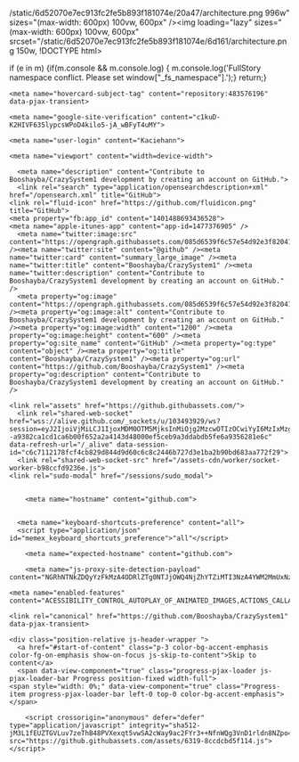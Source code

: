 
/static/6d52070e7ec913fc2fe5b893f181074e/20a47/architecture.png 996w" sizes="(max-width: 600px) 100vw, 600px" /><img loading="lazy" sizes="(max-width: 600px) 100vw, 600px" srcset="/static/6d52070e7ec913fc2fe5b893f181074e/6d161/architecture.png 150w,
!DOCTYPE html>
<html lang="en" xml:lang="en" xmlns="http://www.w3.org/1999/xhtml">
<head>
<meta name="referrer" content="same-origin" />
<script async src="https://www.googletagmanager.com/gtag/js?id=UA-116626517-5"></script> 
if (e in m) {if(m.console && m.console.log) { m.console.log('FullStory namespace conflict. Please set window["_fs_namespace"].');} return;}
<link crossorigin="anonymous" media="all" integrity="sha512-ksfTgQOOnE+FFXf+yNfVjKSlEckJAdufFIYGK7ZjRhWcZgzAGcmZqqArTgMLpu90FwthqcCX4ldDgKXbmVMeuQ==" rel="stylesheet" href="https://github.githubassets.com/assets/light-92c7d381038e.css" /><link crossorigin="anonymous" media="all" integrity="sha512-1KkMNn8M/al/dtzBLupRwkIOgnA9MWkm8oxS+solP87jByEvY/g4BmoxLihRogKcX1obPnf4Yp7dI0ZTWO+ljg==" rel="stylesheet" href="https://github.githubassets.com/assets/dark-d4a90c367f0c.css" /><link data-color-theme="dark_dimmed" crossorigin="anonymous" media="all" integrity="sha512-cZa7DZqvMBwD236uzEunO/G1dvw8/QftyT2UtLWKQFEy0z0eq0R5WPwqVME+3NSZG1YaLJAaIqtU+m0zWf/6SQ==" rel="stylesheet" data-href="https://github.githubassets.com/assets/dark_dimmed-7196bb0d9aaf.css" /><link data-color-theme="dark_high_contrast" crossorigin="anonymous" media="all" integrity="sha512-WVoKqJ4y1nLsdNH4RkRT5qrM9+n9RFe1RHSiTnQkBf5TSZkJEc9GpLpTIS7T15EQaUQBJ8BwmKvwFPVqfpTEIQ==" rel="stylesheet" data-href="https://github.githubassets.com/assets/dark_high_contrast-595a0aa89e32.css" /><link data-color-theme="dark_colorblind" crossorigin="anonymous" media="all" integrity="sha512-XpAMBMSRZ6RTXgepS8LjKiOeNK3BilRbv8qEiA/M3m+Q4GoqxtHedOI5BAZRikCzfBL4KWYvVzYZSZ8Gp/UnUg==" rel="stylesheet" data-href="https://github.githubassets.com/assets/dark_colorblind-5e900c04c491.css" /><link data-color-theme="light_colorblind" crossorigin="anonymous" media="all" integrity="sha512-3HF2HZ4LgEIQm77yOzoeR20CX1n2cUQlcywscqF4s+5iplolajiHV7E5ranBwkX65jN9TNciHEVSYebQ+8xxEw==" rel="stylesheet" data-href="https://github.githubassets.com/assets/light_colorblind-dc71761d9e0b.css" /><link data-color-theme="light_high_contrast" crossorigin="anonymous" media="all" integrity="sha512-+J8j3T0kbK9/sL3zbkCfPtgYcRD4qQfRbT6xnfOrOTjvz4zhr0M7AXPuE642PpaxGhHs1t77cTtieW9hI2K6Gw==" rel="stylesheet" data-href="https://github.githubassets.com/assets/light_high_contrast-f89f23dd3d24.css" /><link data-color-theme="light_tritanopia" crossorigin="anonymous" media="all" 
<link crossorigin="anonymous" media="all" integrity="sha512-m+INOiXmzglOe98h1DUpOJ/cczwJhT8Mh7nf7LgR6WzRo9ldMz52dlc3uCof0dvfm+vsxQ1skpP7mwvzHOuXaA==" 
[{&quot;variables&quot;: [], &quot;id&quot;: &quot;20667381018&quot;, &quot;key&quot;: &quot;control&quot;}, {&quot;variables&quot;: [], &quot;id&quot;: &quot;20680930759&quot;, &quot;key&quot;: &quot;treatment&quot;}], &quot;id&quot;: &quot;20652570897&quot;, &quot;key&quot;: &quot;project_genesis&quot;, &quot;layerId&quot;: &quot;20672300363&quot;, &quot;trafficAllocation&quot;: [{&quot;entityId&quot;: &quot;20667381018&quot;, &quot;endOfRange&quot;: 5000}, {&quot;entityId&quot;: &quot;20680930759&quot;, &quot;endOfRange&quot;: 10000}], &quot;forcedVariations&quot;: {&quot;83356e17066d336d1803024138ecb683&quot;: &quot;treatment&quot;, &quot;18e31c8a9b2271332466133162a4aa0d&quot;: &quot;treatment&quot;, &quot;10f8ab3fbc5ebe989a36a05f79d48f32&quot;: &quot;treatment&quot;, &quot;variations&quot;: [{&quot;variables&quot;: [], &quot;id&quot;: &quot;21440190065&quot;, &quot;key&quot;: &quot;control_b&quot;}, {&quot;variables&quot;: [], &quot;id&quot;: &quot;21439580309&quot;, &quot;key&quot;: &quot;treatment_d&quot;}], &quot;id&quot;: &quot;21435481980&quot;, &quot;key&quot;:  &quot;forcedVariations&quot;: {}}, {&quot;status&quot;: &quot;Running&quot;, &quot;audienceIds&quot;: [], &quot;variations&quot;: [{&quot;variables&quot;: [], &quot;id&quot;: &quot;21427950901&quot;, &quot;key&quot;: &quot;control&quot;}, {&quot;variables&quot;: [], &quot;id&quot;: &quot;21429710665&quot;, &quot;key&quot;: &quot;beginner&quot;}, {&quot;variables&quot;: [], &quot;id&quot;: &quot;21437291543&quot;, &quot;key&quot;: &quot;upstart&quot;}], &quot;id&quot;: &quot;21445030708&quot;, &quot;key&quot;: &quot;_259_zero_user_dashboard&quot;, &quot;layerId&quot;: &quot;21434011841&quot;, &quot;trafficAllocation&quot;: [{&quot;entityId&quot;: &quot;21427950901&quot;, &quot;endOfRange&quot;: 3334}, {&quot;entityId&quot;: &quot;21427950901&quot;, &quot;endOfRange&quot;: 5000}, {&quot;entityId&quot;: &quot;21427950901&quot;, &quot;endOfRange&quot;: 8333}, {&quot;entityId&quot;: &quot;21427950901&quot;, &quot;endOfRange&quot;: 10000}], &quot;forcedVariations&quot;: {&quot;3c64268131793aa297119a343c19e345&quot;: &quot;beginner&quot;, &quot;95b24126db31ea8693c0fe5ea9f53b65&quot;: &quot;beginner&quot;, &quot;086e2abe64e9101112af53b95d2d90b9&quot;: &quot;upstart&quot;, &quot;bae688df9d297afac98e2d254e912ada&quot;: &quot;control&quot;, &quot;6c2cfda7c41396fcc31a4db759a42b94&quot;: &quot;beginner&quot;, &quot;16ed2b4ff7de02663b7c606309695916&quot;: &quot;control&quot;, &quot;1971768911.1635962195&quot;: &quot;beginner&quot;, &quot;830bf802470ec6c9c5800c99d8e57445&quot;: &quot;beginner&quot;}}], &quot;version&quot;: &quot;4&quot;, &quot;audiences&quot;: [{&quot;conditions&quot;: &quot;[\&quot;or\&quot;, {\&quot;match\&quot;: \&quot;exact\&quot;, \&quot;name\&quot;: \&quot;$opt_dummy_attribute\&quot;, \&quot;type\&quot;: \&quot;custom_attribute\&quot;, \&quot;value\&quot;: \&quot;$opt_dummy_value\&quot;}]&quot;, &quot;id&quot;: &quot;$opt_dummy_audience&quot;, &quot;name&quot;: &quot;Optimizely-Generated Audience for Backwards Compatibility&quot;}], &quot;anonymizeIP&quot;: true, &quot;sdkKey&quot;: &quot;WTc6awnGuYDdG98CYRban&quot;, &quot;attributes&quot;: [{&quot;id&quot;: &quot;16822470375&quot;, &quot;key&quot;: &quot;user_id&quot;}, {&quot;id&quot;: &quot;17143601254&quot;, &quot;key&quot;: &quot;spammy&quot;}, {&quot;id&quot;: &quot;18175660309&quot;, &quot;key&quot;: &quot;organization_plan&quot;}, {&quot;id&quot;: &quot;18813001570&quot;, &quot;key&quot;: &quot;is_logged_in&quot;}, {&quot;id&quot;: &quot;19073851829&quot;, &quot;key&quot;: &quot;geo&quot;}, {&quot;id&quot;: &quot;20175462351&quot;, &quot;key&quot;: &quot;requestedCurrency&quot;}, {&quot;id&quot;: &quot;20785470195&quot;, &quot;key&quot;: &quot;country_code&quot;}], &quot;botFiltering&quot;: false, &quot;accountId&quot;: &quot;16737760170&quot;, &quot;events&quot;: [{&quot;experimentIds&quot;: [], &quot;id&quot;: &quot;17911811441&quot;, &quot;key&quot;: &quot;hydro_click.dashboard.teacher_toolbox_cta&quot;}, {&quot;experimentIds&quot;: [], &quot;id&quot;: &quot;18124116703&quot;, &quot;key&quot;: &quot;submit.organizations.complete_sign_up&quot;}, {&quot;experimentIds&quot;: [], &quot;id&quot;: &quot;18145892387&quot;, &quot;key&quot;: &quot;no_metric.tracked_outside_of_optimizely&quot;}, {&quot;experimentIds&quot;: [], &quot;id&quot;: &quot;18178755568&quot;, &quot;key&quot;: &quot;click.org_onboarding_checklist.add_repo&quot;}, {&quot;experimentIds&quot;: [], &quot;id&quot;: &quot;18180553241&quot;, &quot;key&quot;: &quot;submit.repository_imports.create&quot;}, {&quot;experimentIds&quot;: [], &quot;id&quot;: &quot;18186103728&quot;, &quot;key&quot;: &quot;click.help.learn_more_about_repository_creation&quot;}, {&quot;experimentIds&quot;: [], &quot;id&quot;: &quot;18188530140&quot;, &quot;key&quot;: &quot;test_event&quot;}, {&quot;experimentIds&quot;: [], &quot;id&quot;: &quot;18191963644&quot;, &quot;key&quot;: &quot;click.empty_org_repo_cta.transfer_repository&quot;}, {&quot;experimentIds&quot;: [], &quot;id&quot;: &quot;18195612788&quot;, &quot;key&quot;: &quot;click.empty_org_repo_cta.import_repository&quot;}, {&quot;experimentIds&quot;: [], &quot;id&quot;: &quot;18210945499&quot;, &quot;key&quot;: &quot;click.org_onboarding_checklist.invite_members&quot;}, {&quot;experimentIds&quot;: [], &quot;id&quot;: &quot;18211063248&quot;, &quot;key&quot;: &quot;click.empty_org_repo_cta.create_repository&quot;}, {&quot;experimentIds&quot;: [], &quot;id&quot;: &quot;18215721889&quot;, &quot;key&quot;: &quot;click.org_onboarding_checklist.update_profile&quot;}, {&quot;experimentIds&quot;: [], &quot;id&quot;: &quot;18224360785&quot;, &quot;key&quot;: &quot;click.org_onboarding_checklist.dismiss&quot;}, {&quot;experimentIds&quot;: [], &quot;id&quot;: &quot;18234832286&quot;, &quot;key&quot;: &quot;submit.organization_activation.complete&quot;}, {&quot;experimentIds&quot;: [], &quot;id&quot;: &quot;18252392383&quot;, &quot;key&quot;: &quot;submit.org_repository.create&quot;}, {&quot;experimentIds&quot;: [], &quot;id&quot;: &quot;18257551537&quot;, &quot;key&quot;: &quot;submit.org_member_invitation.create&quot;}, {&quot;experimentIds&quot;: [], &quot;id&quot;: &quot;18259522260&quot;, &quot;key&quot;: &quot;submit.organization_profile.update&quot;}, {&quot;experimentIds&quot;: [], &quot;id&quot;: &quot;18564603625&quot;, &quot;key&quot;: &quot;view.classroom_select_organization&quot;}, {&quot;experimentIds&quot;: [], &quot;id&quot;: &quot;18568612016&quot;, &quot;key&quot;: &quot;click.classroom_sign_in_click&quot;}, {&quot;experimentIds&quot;: [], &quot;id&quot;: &quot;18572592540&quot;, &quot;key&quot;: &quot;view.classroom_name&quot;}, {&quot;experimentIds&quot;: [], &quot;id&quot;: &quot;18574203855&quot;, &quot;key&quot;: &quot;click.classroom_create_organization&quot;}, {&quot;experimentIds&quot;: [], &quot;id&quot;: &quot;18582053415&quot;, &quot;key&quot;: &quot;click.classroom_select_organization&quot;}, {&quot;experimentIds&quot;: [], &quot;id&quot;: &quot;18589463420&quot;, &quot;key&quot;: &quot;click.classroom_create_classroom&quot;}, {&quot;experimentIds&quot;: [], &quot;id&quot;: &quot;18591323364&quot;, &quot;key&quot;: &quot;click.classroom_create_first_classroom&quot;}, {&quot;experimentIds&quot;: [], &quot;id&quot;: &quot;18591652321&quot;, &quot;key&quot;: &quot;click.classroom_grant_access&quot;}, {&quot;experimentIds&quot;: [], &quot;id&quot;: &quot;18607131425&quot;, &quot;key&quot;: &quot;view.classroom_creation&quot;}, {&quot;experimentIds&quot;: [], &quot;id&quot;: &quot;18831680583&quot;, &quot;key&quot;: &quot;upgrade_account_plan&quot;}, {&quot;experimentIds&quot;: [], &quot;id&quot;: &quot;19064064515&quot;, &quot;key&quot;: &quot;click.signup&quot;}, {&quot;experimentIds&quot;: [], &quot;id&quot;: &quot;19075373687&quot;, &quot;key&quot;: &quot;click.view_account_billing_page&quot;}, {&quot;experimentIds&quot;: [], &quot;id&quot;: &quot;19077355841&quot;, &quot;key&quot;: &quot;click.dismiss_signup_prompt&quot;}, {&quot;experimentIds&quot;: [], &quot;id&quot;: &quot;19079713938&quot;, &quot;key&quot;: &quot;click.contact_sales&quot;}, {&quot;experimentIds&quot;: [], &quot;id&quot;: &quot;19120963070&quot;, &quot;key&quot;: &quot;click.compare_account_plans&quot;}, {&quot;experimentIds&quot;: [], &quot;id&quot;: &quot;19151690317&quot;, &quot;key&quot;: &quot;click.upgrade_account_cta&quot;}, {&quot;experimentIds&quot;: [], &quot;id&quot;: &quot;19424193129&quot;, &quot;key&quot;: &quot;click.open_account_switcher&quot;}, {&quot;experimentIds&quot;: [], &quot;id&quot;: &quot;19520330825&quot;, &quot;key&quot;: &quot;click.visit_account_profile&quot;}, {&quot;experimentIds&quot;: [], &quot;id&quot;: &quot;19540970635&quot;, &quot;key&quot;: &quot;click.switch_account_context&quot;}, {&quot;experimentIds&quot;: [], &quot;id&quot;: &quot;19730198868&quot;, &quot;key&quot;: &quot;submit.homepage_signup&quot;}, {&quot;experimentIds&quot;: [], &quot;id&quot;: &quot;19820830627&quot;, &quot;key&quot;: &quot;click.homepage_signup&quot;}, {&quot;experimentIds&quot;: [], &quot;id&quot;: &quot;19988571001&quot;, &quot;key&quot;: &quot;click.create_enterprise_trial&quot;}, {&quot;experimentIds&quot;: [], &quot;id&quot;: &quot;20036538294&quot;, &quot;key&quot;: &quot;click.create_organization_team&quot;}, {&quot;experimentIds&quot;: [], &quot;id&quot;: &quot;20040653299&quot;, &quot;key&quot;: &quot;click.input_enterprise_trial_form&quot;}, {&quot;experimentIds&quot;: [], &quot;id&quot;: &quot;20062030003&quot;, &quot;key&quot;: &quot;click.continue_with_team&quot;}, {&quot;experimentIds&quot;: [], &quot;id&quot;: &quot;20068947153&quot;, &quot;key&quot;: &quot;click.create_organization_free&quot;}, {&quot;experimentIds&quot;: [], &quot;id&quot;: &quot;20086636658&quot;, &quot;key&quot;: &quot;click.signup_continue.username&quot;}, {&quot;experimentIds&quot;: [], &quot;id&quot;: &quot;20091648988&quot;, &quot;key&quot;: &quot;click.signup_continue.create_account&quot;}, {&quot;experimentIds&quot;: [], &quot;id&quot;: &quot;20103637615&quot;, &quot;key&quot;: &quot;click.signup_continue.email&quot;}, {&quot;experimentIds&quot;: [], &quot;id&quot;: &quot;20111574253&quot;, &quot;key&quot;: &quot;click.signup_continue.password&quot;}, {&quot;experimentIds&quot;: [], &quot;id&quot;: &quot;20120044111&quot;, &quot;key&quot;: &quot;view.pricing_page&quot;}, {&quot;experimentIds&quot;: [], &quot;id&quot;: &quot;20152062109&quot;, &quot;key&quot;: &quot;submit.create_account&quot;}, {&quot;experimentIds&quot;: [], &quot;id&quot;: &quot;20165800992&quot;, &quot;key&quot;: &quot;submit.upgrade_payment_form&quot;}, {&quot;experimentIds&quot;: [], &quot;id&quot;: &quot;20171520319&quot;, &quot;key&quot;: &quot;submit.create_organization&quot;}, {&quot;experimentIds&quot;: [], &quot;id&quot;: &quot;20222645674&quot;, &quot;key&quot;: &quot;click.recommended_plan_in_signup.discuss_your_needs&quot;}, {&quot;experimentIds&quot;: [], &quot;id&quot;: &quot;20227443657&quot;, &quot;key&quot;: &quot;submit.verify_primary_user_email&quot;}, {&quot;experimentIds&quot;: [], &quot;id&quot;: &quot;20234607160&quot;, &quot;key&quot;: &quot;click.recommended_plan_in_signup.try_enterprise&quot;}, {&quot;experimentIds&quot;: [], &quot;id&quot;: &quot;20238175784&quot;, &quot;key&quot;: &quot;click.recommended_plan_in_signup.team&quot;}, {&quot;experimentIds&quot;: [], &quot;id&quot;: &quot;20239847212&quot;, &quot;key&quot;: &quot;click.recommended_plan_in_signup.continue_free&quot;}, {&quot;experimentIds&quot;: [], &quot;id&quot;: &quot;20251097193&quot;, &quot;key&quot;: &quot;recommended_plan&quot;}, {&quot;experimentIds&quot;: [], &quot;id&quot;: &quot;20438619534&quot;, &quot;key&quot;: &quot;click.pricing_calculator.1_member&quot;}, {&quot;experimentIds&quot;: [], &quot;id&quot;: &quot;20456699683&quot;, &quot;key&quot;: &quot;click.pricing_calculator.15_members&quot;}, {&quot;experimentIds&quot;: [], &quot;id&quot;: &quot;20467868331&quot;, &quot;key&quot;: &quot;click.pricing_calculator.10_members&quot;}, {&quot;experimentIds&quot;: [], &quot;id&quot;: &quot;20476267432&quot;, &quot;key&quot;: &quot;click.trial_days_remaining&quot;}, {&quot;experimentIds&quot;: [], &quot;id&quot;: &quot;20476357660&quot;, &quot;key&quot;: &quot;click.discover_feature&quot;}, {&quot;experimentIds&quot;: [], &quot;id&quot;: &quot;20479287901&quot;, &quot;key&quot;: &quot;click.pricing_calculator.custom_members&quot;}, {&quot;experimentIds&quot;: [], &quot;id&quot;: &quot;20481107083&quot;, &quot;key&quot;: &quot;click.recommended_plan_in_signup.apply_teacher_benefits&quot;}, {&quot;experimentIds&quot;: [], &quot;id&quot;: &quot;20483089392&quot;, &quot;key&quot;: &quot;click.pricing_calculator.5_members&quot;}, {&quot;experimentIds&quot;: [&quot;20652570897&quot;], &quot;id&quot;: &quot;20484283944&quot;, &quot;key&quot;: &quot;click.onboarding_task&quot;}, {&quot;experimentIds&quot;: [], &quot;id&quot;: &quot;20484996281&quot;, &quot;key&quot;: &quot;click.recommended_plan_in_signup.apply_student_benefits&quot;}, {&quot;experimentIds&quot;: [], &quot;id&quot;: &quot;20486713726&quot;, &quot;key&quot;: &quot;click.onboarding_task_breadcrumb&quot;}, {&quot;experimentIds&quot;: [], &quot;id&quot;: &quot;20490791319&quot;, &quot;key&quot;: &quot;click.upgrade_to_enterprise&quot;}, {&quot;experimentIds&quot;: [], &quot;id&quot;: &quot;20491786766&quot;, &quot;key&quot;: &quot;click.talk_to_us&quot;}, {&quot;experimentIds&quot;: [], &quot;id&quot;: &quot;20494144087&quot;, &quot;key&quot;: &quot;click.dismiss_enterprise_trial&quot;}, {&quot;experimentIds&quot;: [&quot;20652570897&quot;], &quot;id&quot;: &quot;20499722759&quot;, &quot;key&quot;: &quot;completed_all_tasks&quot;}, {&quot;experimentIds&quot;: [&quot;20652570897&quot;], &quot;id&quot;: &quot;20500710104&quot;, &quot;key&quot;: &quot;completed_onboarding_tasks&quot;}, {&quot;experimentIds&quot;: [], &quot;id&quot;: &quot;20513160672&quot;, &quot;key&quot;: &quot;click.read_doc&quot;}, {&quot;experimentIds&quot;: [&quot;20652570897&quot;], &quot;id&quot;: &quot;20516196762&quot;, &quot;key&quot;: &quot;actions_enabled&quot;}, {&quot;experimentIds&quot;: [], &quot;id&quot;: &quot;20518980986&quot;, &quot;key&quot;: &quot;click.dismiss_trial_banner&quot;}, {&quot;experimentIds&quot;: [], &quot;id&quot;: &quot;20535446721&quot;, &quot;key&quot;: &quot;click.issue_actions_prompt.dismiss_prompt&quot;}, {&quot;experimentIds&quot;: [], &quot;id&quot;: &quot;20557002247&quot;, &quot;key&quot;: &quot;click.issue_actions_prompt.setup_workflow&quot;}, {&quot;experimentIds&quot;: [], &quot;id&quot;: &quot;20595070227&quot;, &quot;key&quot;: &quot;click.pull_request_setup_workflow&quot;}, {&quot;experimentIds&quot;: [], &quot;id&quot;: &quot;20626600314&quot;, &quot;key&quot;: &quot;click.seats_input&quot;}, {&quot;experimentIds&quot;: [], &quot;id&quot;: &quot;20642310305&quot;, &quot;key&quot;: &quot;click.decrease_seats_number&quot;}, {&quot;experimentIds&quot;: [], &quot;id&quot;: &quot;20662990045&quot;, &quot;key&quot;: &quot;click.increase_seats_number&quot;}, {&quot;experimentIds&quot;: [], &quot;id&quot;: &quot;20679620969&quot;, &quot;key&quot;: &quot;click.public_product_roadmap&quot;}, {&quot;experimentIds&quot;: [], &quot;id&quot;: &quot;20761240940&quot;, &quot;key&quot;: &quot;click.dismiss_survey_banner&quot;}, {&quot;experimentIds&quot;: [], &quot;id&quot;: &quot;20767210721&quot;, &quot;key&quot;: &quot;click.take_survey&quot;}, {&quot;experimentIds&quot;: [&quot;20652570897&quot;], &quot;id&quot;: &quot;20795281201&quot;, &quot;key&quot;: &quot;click.archive_list&quot;}, {&quot;experimentIds&quot;: [&quot;21435481980&quot;], &quot;id&quot;: &quot;20966790249&quot;, &quot;key&quot;: &quot;contact_sales.existing_customer&quot;}, {&quot;experimentIds&quot;: [], &quot;id&quot;: &quot;20996890162&quot;, &quot;key&quot;: &quot;contact_sales.blank_message_field&quot;}, {&quot;experimentIds&quot;: [], &quot;id&quot;: &quot;21000470317&quot;, &quot;key&quot;: &quot;contact_sales.personal_email&quot;}, {&quot;experimentIds&quot;: [], &quot;id&quot;: &quot;21002790172&quot;, &quot;key&quot;: &quot;contact_sales.blank_phone_field&quot;}, {&quot;experimentIds&quot;: [&quot;21445030708&quot;], &quot;id&quot;: &quot;21354412592&quot;, &quot;key&quot;: &quot;click.dismiss_create_readme&quot;}, {&quot;experimentIds&quot;: [&quot;21445030708&quot;], &quot;id&quot;: &quot;21366102546&quot;, &quot;key&quot;: &quot;click.dismiss_zero_user_content&quot;}, {&quot;experimentIds&quot;: [], &quot;id&quot;: &quot;21370252505&quot;, &quot;key&quot;: &quot;account_did_downgrade&quot;}, {&quot;experimentIds&quot;: [&quot;21445030708&quot;], &quot;id&quot;: &quot;21370840408&quot;, &quot;key&quot;: &quot;click.cta_create_readme&quot;}, {&quot;experimentIds&quot;: [&quot;21445030708&quot;], &quot;id&quot;: &quot;21375451068&quot;, &quot;key&quot;: &quot;click.cta_create_new_repository&quot;}, {&quot;experimentIds&quot;: [&quot;21445030708&quot;], &quot;id&quot;: &quot;21385390948&quot;, &quot;key&quot;: &quot;click.zero_user_content&quot;}, {&quot;experimentIds&quot;: [], &quot;id&quot;: &quot;21467712175&quot;, &quot;key&quot;: &quot;click.downgrade_keep&quot;}, {&quot;experimentIds&quot;: [], &quot;id&quot;: &quot;21484112202&quot;, &quot;key&quot;: &quot;click.downgrade&quot;}, {&quot;experimentIds&quot;: [], &quot;id&quot;: &quot;21495292213&quot;, &quot;key&quot;: &quot;click.downgrade_survey_exit&quot;}, {&quot;experimentIds&quot;: [], &quot;id&quot;: &quot;21508241468&quot;, &quot;key&quot;: &quot;click.downgrade_survey_submit&quot;}, {&quot;experimentIds&quot;: [], &quot;id&quot;: &quot;21512030356&quot;, &quot;key&quot;: &quot;click.downgrade_support&quot;}, {&quot;experimentIds&quot;: [], &quot;id&quot;: &quot;21539090022&quot;, &quot;key&quot;: &quot;click.downgrade_exit&quot;}, {&quot;experimentIds&quot;: [], &quot;id&quot;: &quot;21543640644&quot;, &quot;key&quot;: &quot;click_fetch_upstream&quot;}], &quot;revision&quot;: &quot;1246&quot;}" />


  <script crossorigin="anonymous" defer="defer" type="application/javascript" integrity="sha512-mQVLR0r/nqpYkfyTdCeoros0ZK5lyv/2BkIGxj9Bn8vEmZqz5IVJT0TP81XAzQEhiH6pm5hW6ldNrIfbQIUq9Q==" src="https://github.githubassets.com/assets/runtime-99054b474aff.js"></script>
<script crossorigin="anonymous" defer="defer" type="application/javascript" integrity="sha512-PER5ezPyhyNo+ogF2YHanXpKiMe5hjTAzexy0Cxn6mKM7JBlATvC/9uHQcd33qlz7SHDy7c3pqLWMZEVKaTunQ==" src="https://github.githubassets.com/assets/environment-3c44797b33f2.js"></script>
<script crossorigin="anonymous" defer="defer" type="application/javascript" integrity="sha512-ZAKZQWCEc6bs9LSQOCPRWq3wqRDkQxG2bPL/pW9Lj/Seap0PV0kF/yKCHske8mW3Zytde9n1Im83jxrCmpaMrA==" src="https://github.githubassets.com/assets/5724-640299416084.js"></script>
<script crossorigin="anonymous" defer="defer" type="application/javascript" integrity="sha512-yIsmzjyBs6Mu12a5shTZVT0Jr80it7wV2yjZs77L3GmHoFP5SPNsWY9P+Swu7lPaWMXMtyaxceBQGP/7/Kyl8w==" src="https://github.githubassets.com/assets/93-c88b26ce3c81.js"></script>
<script crossorigin="anonymous" defer="defer" type="application/javascript" integrity="sha512-WtABWNDgj+0Z+nTC8dZsMxFYSujm/s9SJTsHmFnzg73joAek4tmQ1zXCSLBvgAsgdPE8EQuOuOOW0NNP97Y7UA==" src="https://github.githubassets.com/assets/8630-5ad00158d0e0.js"></script>
<script crossorigin="anonymous" defer="defer" type="application/javascript" integrity="sha512-7ocxdRbeEIuk5x86ryHnbc5GBupcna8GP7PEtAqWS0+sMjp4CX10GV5P0XsN7Grx1XTum3BG1FFOwwpccenxkw==" src="https://github.githubassets.com/assets/5157-ee87317516de.js"></script>
<script crossorigin="anonymous" defer="defer" type="application/javascript" integrity="sha512-0Eo1tvk2fS3TaBkpCcX1DHb0QadEpOrHoZhK08d+D7bRyJDo8RjvmwQhFirTGfqxPBNpBSGkbm3qpdTIDNy32A==" src="https://github.githubassets.com/assets/9207-d04a35b6f936.js"></script>
<script crossorigin="anonymous" defer="defer" type="application/javascript" integrity="sha512-3+T9M5jBxW6mEQj7X/rrF/MsLxMGrTuDz52aisu5x98tsd5HNWhDpD60gvr2sxFe7Qr4XPRXIgbjepk9l10JVw==" src="https://github.githubassets.com/assets/github-elements-dfe4fd3398c1.js"></script>
<script crossorigin="anonymous" defer="defer" type="application/javascript" integrity="sha512-dJVwdrT1IxEhSpdU4ZQJWNk7a9dYwDffOEt5pelviXEyLZkGBAYWZM2qOidKrzuQFq/YmjxPsM5GwHKnstmgfA==" src="https://github.githubassets.com/assets/element-registry-74957076b4f5.js"></script>
<script crossorigin="anonymous" defer="defer" type="application/javascript" integrity="sha512-4t8sE+qs6MzzsebMDr3ZpEin+nTu54+SC40fUL9VSHeDNKkWJW9vMiH07js5RVxEcEzFHk2gIgLREL8ko/NcnQ==" src="https://github.githubassets.com/assets/6162-e2df2c13eaac.js"></script>
<script crossorigin="anonymous" defer="defer" type="application/javascript" integrity="sha512-JPHg6lXC/kVMbA05VoaD5W739fMUF/ObaJ4NrZWLi91OWI9xEhJ9NtwbGROmxjCm5FGwNOVohY+DXILkO19dtA==" src="https://github.githubassets.com/assets/8932-24f1e0ea55c2.js"></script>
<script crossorigin="anonymous" defer="defer" type="application/javascript" integrity="sha512-EIceiRH5/XsS9RPMOGlnx37yFBM2TbSNcVWgTjKPmRwjdl/lfKNdColL/PLunshA/attRqdYJVnNNGXNyhx6Zw==" src="https://github.githubassets.com/assets/7077-10871e8911f9.js"></script>
<script crossorigin="anonymous" defer="defer" type="application/javascript" integrity="sha512-AYRLCV5AATlaRqQWBDJSEP98krkMeoHKuVom5qo8TJpToCunN1xv1exiPRqoTB39NIE/ydjJeBxSd0222FSJwg==" src="https://github.githubassets.com/assets/6262-01844b095e40.js"></script>
<script crossorigin="anonymous" defer="defer" type="application/javascript" integrity="sha512-TiAubwgcDgCeTqQEjsybLJp8L9kKpEHxLQgN6I39+2JDrrrmr9GAeAIS9W3O3amds62fksBOEKkzfTQYExD6Jg==" src="https://github.githubassets.com/assets/8994-4e202e6f081c.js"></script>
<script crossorigin="anonymous" defer="defer" type="application/javascript" integrity="sha512-FBQyV0AyntQx89AqRm5XkfzloiXK2K99s0uKP9Qr96M7ko8H2m9L5OC/wxEUqIW4Yhuo6/YQHeGsye5mOAnliw==" src="https://github.githubassets.com/assets/4887-141432574032.js"></script>
<script crossorigin="anonymous" defer="defer" type="application/javascript" integrity="sha512-0aq2ZLf9hZewJpYpt9grmgApFDciZTURCICGfD8kVZGNLP8wlGwoZs8YnJuJuL0+6Bv9bQZ1yJIjX8Mjhi91CQ==" src="https://github.githubassets.com/assets/8483-d1aab664b7fd.js"></script>
<script crossorigin="anonymous" defer="defer" type="application/javascript" integrity="sha512-Zj3js1gWERCf+NwXLmZSyO7eyqr2d8LHZ0ACEl2FQfTD1KvuilvrOi4ORxAOTOmzbYW+4CJUn9VPxtxOhD+15Q==" src="https://github.githubassets.com/assets/behaviors-663de3b35816.js"></script>
<script crossorigin="anonymous" defer="defer" type="application/javascript" integrity="sha512-sMHaqugxxdo9+GIN3yKtDbgXKx2LtVOg3gN8y709BIIumhCqpuTd7+LRqXn/rHArmeaxKDyAorh59K8kL7sdwQ==" src="https://github.githubassets.com/assets/7749-b0c1daaae831.js"></script>
<script crossorigin="anonymous" defer="defer" type="application/javascript" integrity="sha512-QDWNlhBimyMzi1ZHr5DNlV+UKfkbocax181wKEKPQzaNFu4d/IlmQ62T+hFdB+SI0YdJttdZteCs0kFzXd7SUg==" src="https://github.githubassets.com/assets/notifications-global-40358d961062.js"></script>
<script crossorigin="anonymous" defer="defer" type="application/javascript" integrity="sha512-77k3PD6yYzGTavH0wX2ptFsn3B+4mdsyVMlC9uxmT8LsoWH65NF0KCtwsC7+KsyH7eWY/F/3BEApTugN3uq92Q==" src="https://github.githubassets.com/assets/4978-efb9373c3eb2.js"></script>
<script crossorigin="anonymous" defer="defer" type="application/javascript" integrity="sha512-EBfuTzLRgEa3V/5Pm2IlNnAqzO6+G7olJDpT8BlzglUceQaVsjuPsisHUvTd6KeBLD0ELjnpOo7a7kZMCaG4XQ==" src="https://github.githubassets.com/assets/optimizely-1017ee4f32d1.js"></script>
<script crossorigin="anonymous" defer="defer" type="application/javascript" integrity="sha512-xyGHYwjeMuGHmOdgy9Kb/p7zpSxjrw197tH6c+PzJj3L9zUCmjXBRbPky6B3Dqc/dN0x6OPF7n2Uh5u5MdbVUw==" src="https://github.githubassets.com/assets/90-c721876308de.js"></script>
<script crossorigin="anonymous" defer="defer" type="application/javascript" integrity="sha512-/iciOL1PXIn3D2g9ICEl4ITIMfN9TIX6oQW3prrPAwRmCxH38i4sSjIXjNEqYkNJnkP1TfLF9SH/a/T1IpJpvw==" src="https://github.githubassets.com/assets/3878-fe272238bd4f.js"></script>
<script crossorigin="anonymous" defer="defer" type="application/javascript" integrity="sha512-FPb3hH6LqWfIY6irnXm64+TAuGPkl81MSHiY+AY5SRmYqU1O9m4Th62iMbI0lZgLTPSakyZvEh7WdGH93xWrEQ==" src="https://github.githubassets.com/assets/codespaces-14f6f7847e8b.js"></script>
<script crossorigin="anonymous" defer="defer" type="application/javascript" integrity="sha512-ZSFwlLEfCHi+qMlyabT/x1hgegM31ywDLEVDPSNpNv5/bxbnTVHBhPvLTkSf+Yie8nohu1/RkuXr8PMIkVhO9w==" src="https://github.githubassets.com/assets/2734-65217094b11f.js"></script>
<script crossorigin="anonymous" defer="defer" type="application/javascript" integrity="sha512-u8r8UO/bHE8/YPL9N2X0L6nMIkQcItDfE4Yk2OXciXzzEILnPjRg3I2JrrWpQ2F91UAkptNyDZ0xjVSte65jig==" src="https://github.githubassets.com/assets/6637-bbcafc50efdb.js"></script>
<script crossorigin="anonymous" defer="defer" type="application/javascript" integrity="sha512-zElKd+pdebfRBvLm82PINFB+VBWZK74UlxOJyYH1J3yl4hB+NkD8wToFPhVUR4+2zRW/R5QH1oSJZQL03Jh4eQ==" src="https://github.githubassets.com/assets/6609-cc494a77ea5d.js"></script>
<script crossorigin="anonymous" defer="defer" type="application/javascript" integrity="sha512-Pnw/EuGXisuqgX1wYiEWOGdt3yV2OGn7pwhsfUGbCaDnYlEQjkHbkrsSKTD1TRw1MoxixNPK5x9MUhxbaDjiRg==" src="https://github.githubassets.com/assets/repositories-3e7c3f12e197.js"></script>
<script crossorigin="anonymous" defer="defer" type="application/javascript" integrity="sha512-K627K9B67Unx4SBt9JA0ZvH0xJw4t4UmtogTgXpl82xCf4ZdEjtjzoLRmCJWLK4w3cfUV87ZoKrDFJxn0SZl1A==" src="https://github.githubassets.com/assets/topic-suggestions-2badbb2bd07a.js"></script>
<script crossorigin="anonymous" defer="defer" type="application/javascript" integrity="sha512-wBbWqjziMAlLg4M9hhxUY56cTT1oLJ2wPLRyFbU39P/xPeKF3tbxtFC1WHmMRk6ZYJBo4II7uXMow4Edw6s/aA==" src="https://github.githubassets.com/assets/code-menu-c016d6aa3ce2.js"></script>
  

  <title>Booshayba/CrazySystem1</title>



    

  <meta name="request-id" content="93ED:60B8:7A3D2:11400C:628B5E07" data-pjax-transient="true" /><meta name="html-safe-nonce" content="a8d29dd5a0bd0731340dec7836b565e98fc9d5d4c7dffee5b01befd9284cb86a" data-pjax-transient="true" /><meta name="visitor-payload" content="eyJyZWZlcnJlciI6bnVsbCwicmVxdWVzdF9pZCI6IjkzRUQ6NjBCODo3QTNEMjoxMTQwMEM6NjI4QjVFMDciLCJ2aXNpdG9yX2lkIjoiMjExNTkwMDgwMDkxMjE0NTYxNSIsInJlZ2lvbl9lZGdlIjoiaWFkIiwicmVnaW9uX3JlbmRlciI6ImlhZCJ9" data-pjax-transient="true" /><meta name="visitor-hmac" content="fef40b0da6499046675a806904cb804e26f0f57c2bcec9f87ff7bc94a96cab5e" data-pjax-transient="true" />

    <meta name="hovercard-subject-tag" content="repository:483576196" data-pjax-transient>


  <meta name="github-keyboard-shortcuts" content="repository" data-pjax-transient="true" />
  

  <meta name="selected-link" value="repo_source" data-pjax-transient>

    <meta name="google-site-verification" content="c1kuD-K2HIVF635lypcsWPoD4kilo5-jA_wBFyT4uMY">
  <meta name="google-site-verification" content="KT5gs8h0wvaagLKAVWq8bbeNwnZZK1r1XQysX3xurLU">
  <meta name="google-site-verification" content="ZzhVyEFwb7w3e0-uOTltm8Jsck2F5StVihD0exw2fsA">
  <meta name="google-site-verification" content="GXs5KoUUkNCoaAZn7wPN-t01Pywp9M3sEjnt_3_ZWPc">

<meta name="octolytics-url" content="https://collector.github.com/github/collect" /><meta name="octolytics-actor-id" content="103493929" /><meta name="octolytics-actor-login" content="Kaciehann" /><meta name="octolytics-actor-hash" content="350323099888ec9c4a97b677487ebddd7300cd4032c0e93bbc12463de95fdb8f" />

  <meta name="analytics-location" content="/&lt;user-name&gt;/&lt;repo-name&gt;" data-pjax-transient="true" />

  




  

    <meta name="user-login" content="Kaciehann">

    <meta name="viewport" content="width=device-width">
    
      <meta name="description" content="Contribute to Booshayba/CrazySystem1 development by creating an account on GitHub.">
      <link rel="search" type="application/opensearchdescription+xml" href="/opensearch.xml" title="GitHub">
    <link rel="fluid-icon" href="https://github.com/fluidicon.png" title="GitHub">
    <meta property="fb:app_id" content="1401488693436528">
    <meta name="apple-itunes-app" content="app-id=1477376905" />
      <meta name="twitter:image:src" content="https://opengraph.githubassets.com/085d6539f6c57e54d92e3f8204145c998dc5919dc9c82c71e6d3339fbe3eecc8/Booshayba/CrazySystem1" /><meta name="twitter:site" content="@github" /><meta name="twitter:card" content="summary_large_image" /><meta name="twitter:title" content="Booshayba/CrazySystem1" /><meta name="twitter:description" content="Contribute to Booshayba/CrazySystem1 development by creating an account on GitHub." />
      <meta property="og:image" content="https://opengraph.githubassets.com/085d6539f6c57e54d92e3f8204145c998dc5919dc9c82c71e6d3339fbe3eecc8/Booshayba/CrazySystem1" /><meta property="og:image:alt" content="Contribute to Booshayba/CrazySystem1 development by creating an account on GitHub." /><meta property="og:image:width" content="1200" /><meta property="og:image:height" content="600" /><meta property="og:site_name" content="GitHub" /><meta property="og:type" content="object" /><meta property="og:title" content="Booshayba/CrazySystem1" /><meta property="og:url" content="https://github.com/Booshayba/CrazySystem1" /><meta property="og:description" content="Contribute to Booshayba/CrazySystem1 development by creating an account on GitHub." />
      
    <link rel="assets" href="https://github.githubassets.com/">
      <link rel="shared-web-socket" href="wss://alive.github.com/_sockets/u/103493929/ws?session=eyJ2IjoiVjMiLCJ1IjoxMDM0OTM5MjksInMiOjg2MzcwOTIzOCwiYyI6MzIxMzg1OTU2MCwidCI6MTY1MzMwMDc0NH0=--a9382ca1cd1ca6b00f652a2a4143d48000ef5ceb9a3ddabdb5fe6a9356281e6c" data-refresh-url="/_alive" data-session-id="c6c7112178fcf4cb829d844d9d60c6c8c2446b727d3e1ba2b90bd683aa772f29">
      <link rel="shared-web-socket-src" href="/assets-cdn/worker/socket-worker-b98ccfd9236e.js">
    <link rel="sudo-modal" href="/sessions/sudo_modal">


        <meta name="hostname" content="github.com">


      <meta name="keyboard-shortcuts-preference" content="all">
      <script type="application/json" id="memex_keyboard_shortcuts_preference">"all"</script>

        <meta name="expected-hostname" content="github.com">

        <meta name="js-proxy-site-detection-payload" content="NGRhNTNkZDQyYzFkMzA4ODRlZTg0NTJjOWQ4NjZhYTZiMTI3NzA4YWM2MmUxNzIwMDg2ODA5ZWE3MWE2ZTYzN3x7InJlbW90ZV9hZGRyZXNzIjoiODAuOTIuMjA1LjIyMyIsInJlcXVlc3RfaWQiOiI5M0VEOjYwQjg6N0EzRDI6MTE0MDBDOjYyOEI1RTA3IiwidGltZXN0YW1wIjoxNjUzMzAwNzQ0LCJob3N0IjoiZ2l0aHViLmNvbSJ9">

    <meta name="enabled-features" content="ACESSIBILITY_CONTROL_AUTOPLAY_OF_ANIMATED_IMAGES,ACTIONS_CALLABLE_WORKFLOWS,ACTIONS_INHERIT_SECRETS_REUSABLE_WORKFLOWS,PRESENCE_IDLE">


  <meta http-equiv="x-pjax-version" content="78542c931ae9c6f5c17aa5a70c32d7b0b4ade3c89f4a154989f9a9451e5d39a9" data-turbo-track="reload">
  <meta http-equiv="x-pjax-csp-version" content="ca8f28be2f02ebc697029bdc0646515d9017cf770c4c1ff8414eccd96f6b5a2a" data-turbo-track="reload">
  <meta http-equiv="x-pjax-css-version" content="b66538b7e8649bb4f220b30cb97067092d7bc3ee6156cc8fd2c0258e9d442d2f" data-turbo-track="reload">
  <meta http-equiv="x-pjax-js-version" content="522262a7f15f1f850723ce176e8e780ecae4d308d684a89d955408e56a398d02" data-turbo-track="reload">
  <meta name="turbo-cache-control" content="no-preview">
  

    
  <meta name="go-import" content="github.com/Booshayba/CrazySystem1 git https://github.com/Booshayba/CrazySystem1.git">

  <meta name="octolytics-dimension-user_id" content="103491317" /><meta name="octolytics-dimension-user_login" content="Booshayba" /><meta name="octolytics-dimension-repository_id" content="483576196" /><meta name="octolytics-dimension-repository_nwo" content="Booshayba/CrazySystem1" /><meta name="octolytics-dimension-repository_public" content="true" /><meta name="octolytics-dimension-repository_is_fork" content="false" /><meta name="octolytics-dimension-repository_network_root_id" content="483576196" /><meta name="octolytics-dimension-repository_network_root_nwo" content="Booshayba/CrazySystem1" />



    <link rel="canonical" href="https://github.com/Booshayba/CrazySystem1" data-pjax-transient>


  <meta name="browser-stats-url" content="https://api.github.com/_private/browser/stats">

  <meta name="browser-errors-url" content="https://api.github.com/_private/browser/errors">

  <meta name="browser-optimizely-client-errors-url" content="https://api.github.com/_private/browser/optimizely_client/errors">

  <link rel="mask-icon" href="https://github.githubassets.com/pinned-octocat.svg" color="#000000">
  <link rel="alternate icon" class="js-site-favicon" type="image/png" href="https://github.githubassets.com/favicons/favicon.png">
  <link rel="icon" class="js-site-favicon" type="image/svg+xml" href="https://github.githubassets.com/favicons/favicon.svg">

<meta name="theme-color" content="#1e2327">
<meta name="color-scheme" content="light dark" />


  <link rel="manifest" href="/manifest.json" crossOrigin="use-credentials">

  </head>

  <body class="logged-in env-production page-responsive" style="word-wrap: break-word;">
    

    <div class="position-relative js-header-wrapper ">
      <a href="#start-of-content" class="p-3 color-bg-accent-emphasis color-fg-on-emphasis show-on-focus js-skip-to-content">Skip to content</a>
      <span data-view-component="true" class="progress-pjax-loader js-pjax-loader-bar Progress position-fixed width-full">
    <span style="width: 0%;" data-view-component="true" class="Progress-item progress-pjax-loader-bar left-0 top-0 color-bg-accent-emphasis"></span>
</span>      
      


        <script crossorigin="anonymous" defer="defer" type="application/javascript" integrity="sha512-jM3L1fEUZTGVLuv7zeThB48PVXexqt5vwSA2cWay9ac2FYr3++NfnWQg3VnD1rldn8NZpo4lb105yJw4HqLxGg==" src="https://github.githubassets.com/assets/6319-8ccdcbd5f114.js"></script>
<script crossorigin="anonymous" defer="defer" type="application/javascript" integrity="sha512-H3XXi0078zHj23KNxF/Ckjm2QNidUwRPpYuyfq+I/iBK+nIDZ9Qd/N0qaah4ZcAyjc3OTgo0ZZHiVvz6ZNlx8g==" src="https://github.githubassets.com/assets/9255-1f75d78b4d3b.js"></script>
<script crossorigin="anonymous" defer="defer" type="application/javascript" integrity="sha512-IjacDJ6sGFc53FPsHcz7U96uWfT9P9rcTqF7ae1NBJkiyHMANtQpIGItonQYvW/Hke0YPbFztGt94BQRCsdvuw==" src="https://github.githubassets.com/assets/6201-22369c0c9eac.js"></script>
<script crossorigin="anonymous" defer="defer" type="application/javascript" integrity="sha512-klnxWPEEB0EiuCg2mHni05WvPZvrZcpdGKuV8K/jBUuTrOkGYY0r3f3m1GG7+9ycchja6fnd3lqtG/wrKso1XA==" src="https://github.githubassets.com/assets/command-palette-9259f158f104.js"></script>
